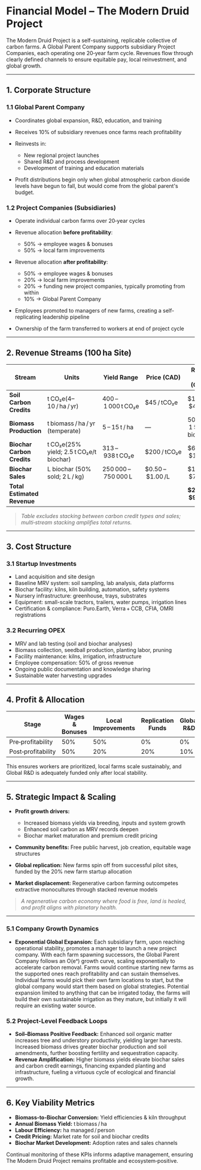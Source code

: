 # Financial Model – The Modern Druid Project

The Modern Druid Project is a self-sustaining, replicable collective of carbon farms. A Global Parent Company supports subsidiary Project Companies, each operating one 20‑year farm cycle. Revenues flow through clearly defined channels to ensure equitable pay, local reinvestment, and global growth.

---

## 1. Corporate Structure

### 1.1 Global Parent Company

* Coordinates global expansion, R\&D, education, and training
* Receives 10% of subsidiary revenues once farms reach profitability
* Reinvests in:

  * New regional project launches
  * Shared R\&D and process development
  * Development of training and education materials
* Profit distributions begin only when global atmospheric carbon dioxide levels have begun to fall, but would come from the global parent's budget.

### 1.2 Project Companies (Subsidiaries)

* Operate individual carbon farms over 20‑year cycles
* Revenue allocation **before profitability**:

  * 50% → employee wages & bonuses
  * 50% → local farm improvements
* Revenue allocation **after profitability**:

  * 50% → employee wages & bonuses
  * 20% → local farm improvements
  * 20% → funding new project companies, typically promoting from within
  * 10% → Global Parent Company
* Employees promoted to managers of new farms, creating a self-replicating leadership pipeline
* Ownership of the farm transferred to workers at end of project cycle

---

## 2. Revenue Streams (100 ha Site)

| Stream                      | Units                                   | Yield Range         | Price (CAD)        | Revenue Range (CAD/yr)    |
| --------------------------- | --------------------------------------- | ------------------- | ------------------ | ------------------------- |
| **Soil Carbon Credits**     | t CO₂e(4–10 / ha / yr)                  | 400 – 1 000 t CO₂e  | \$45 / tCO₂e       | \$18 000 – \$45 000       |
| **Biomass Production**      | t biomass / ha / yr (temperate)         | 5 – 15 t / ha       | —                  | 500 – 1 500 t biomass     |
| **Biochar Carbon Credits**  | t CO₂e(25% yield; 2.5 t CO₂e/t biochar) | 313 – 938 t CO₂e    | \$200 / tCO₂e      | \$62 500 – \$187 500      |
| **Biochar Sales**           | L biochar (50% sold; 2 L / kg)          | 250 000 – 750 000 L | \$0.50 – \$1.00 /L | \$125 000 – \$750 000     |
| **Total Estimated Revenue** |                                         |                     |                    | **\$205 500 – \$982 500** |

> *Table excludes stacking between carbon credit types and sales; multi‑stream stacking amplifies total returns.*

---

## 3. Cost Structure

### 3.1 Startup Investments

* Land acquisition and site design
* Baseline MRV system: soil sampling, lab analysis, data platforms
* Biochar facility: kilns, kiln building, automation, safety systems
* Nursery infrastructure: greenhouse, trays, substrates
* Equipment: small-scale tractors, trailers, water pumps, irrigation lines
* Certification & compliance: Puro.Earth, Verra + CCB, CFIA, OMRI registrations

### 3.2 Recurring OPEX

* MRV and lab testing (soil and biochar analyses)
* Biomass collection, seedball production, planting labor, pruning
* Facility maintenance: kilns, irrigation, infrastructure
* Employee compensation: 50% of gross revenue
* Ongoing public documentation and knowledge sharing
* Sustainable water harvesting upgrades

---

## 4. Profit & Allocation

| **Stage**          | Wages & Bonuses | Local Improvements | Replication Funds | Global R\&D |
| ------------------ | --------------- | ------------------ | ----------------- | ----------- |
| Pre‑profitability  | 50%             | 50%                | 0%                | 0%          |
| Post‑profitability | 50%             | 20%                | 20%               | 10%         |

This ensures workers are prioritized, local farms scale sustainably, and Global R\&D is adequately funded only after local stability.

---

## 5. Strategic Impact & Scaling

* **Profit growth drivers:**

  * Increased biomass yields via breeding, inputs and system growth
  * Enhanced soil carbon as MRV records deepen
  * Biochar market maturation and premium credit pricing
* **Community benefits:** Free public harvest, job creation, equitable wage structures
* **Global replication:** New farms spin off from successful pilot sites, funded by the 20% new farm startup allocation
* **Market displacement:** Regenerative carbon farming outcompetes extractive monocultures through stacked revenue models

> *A regenerative carbon economy where food is free, land is healed, and profit aligns with planetary health.*

---

### 5.1 Company Growth Dynamics

* **Exponential Global Expansion:** Each subsidiary farm, upon reaching operational stability, promotes a manager to launch a new project company. With each farm spawning successors, the Global Parent Company follows an O(eˣ) growth curve, scaling exponentially to accelerate carbon removal. Farms would continue starting new farms as the supported ones reach profitability and can sustain themselves. Individual farms would pick their own farm locations to start, but the global company would start them based on global strategies. Potential expansion limited to anything that can be irrigated today, the farms will build their own sustainable irrigation as they mature, but initially it will require an existing water source.

### 5.2 Project-Level Feedback Loops

* **Soil–Biomass Positive Feedback:** Enhanced soil organic matter increases tree and understory productivity, yielding larger harvests. Increased biomass drives greater biochar production and soil amendments, further boosting fertility and sequestration capacity.
* **Revenue Amplification:** Higher biomass yields elevate biochar sales and carbon credit earnings, financing expanded planting and infrastructure, fueling a virtuous cycle of ecological and financial growth.

---

## 6. Key Viability Metrics

* **Biomass‑to‑Biochar Conversion:** Yield efficiencies & kiln throughput
* **Annual Biomass Yield:** t biomass / ha
* **Labour Efficiency:** ha managed / person
* **Credit Pricing:** Market rate for soil and biochar credits
* **Biochar Market Development:** Adoption rates and sales channels

Continual monitoring of these KPIs informs adaptive management, ensuring The Modern Druid Project remains profitable and ecosystem‑positive.
